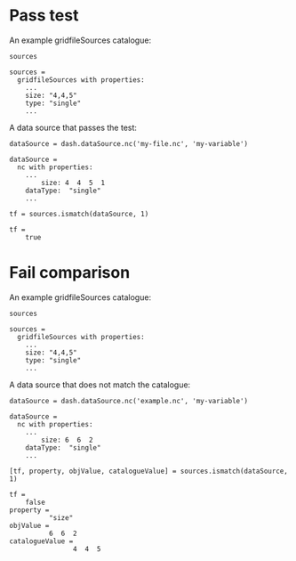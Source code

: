 # Pass test

An example gridfileSources catalogue:

```in
sources
```

```out
sources = 
  gridfileSources with properties:
    ...
    size: "4,4,5"
    type: "single"
    ...
```


A data source that passes the test:

```in
dataSource = dash.dataSource.nc('my-file.nc', 'my-variable')
```

```out
dataSource =
  nc with properties:
    ...
        size: 4  4  5  1
    dataType:  "single"
    ...
```

```in
tf = sources.ismatch(dataSource, 1)
```

```out
tf = 
    true
```

# Fail comparison

An example gridfileSources catalogue:

```in
sources
```

```out
sources = 
  gridfileSources with properties:
    ...
    size: "4,4,5"
    type: "single"
    ...
```

A data source that does not match the catalogue:

```in
dataSource = dash.dataSource.nc('example.nc', 'my-variable')
```

```out
dataSource =
  nc with properties:
    ...
        size: 6  6  2
    dataType:  "single"
    ...
```

```in
[tf, property, objValue, catalogueValue] = sources.ismatch(dataSource, 1)
```

```out
tf = 
    false
property = 
          "size"
objValue =
          6  6  2
catalogueValue = 
                4  4  5
```